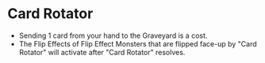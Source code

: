 # Card Rotator

*   Sending 1 card from your hand to the Graveyard is a cost.
*   The Flip Effects of Flip Effect Monsters that are flipped face-up by "Card Rotator" will activate after "Card Rotator" resolves.
